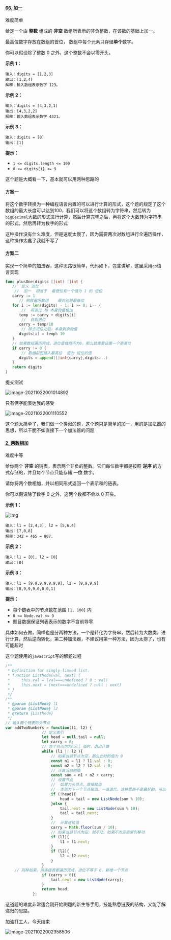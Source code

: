 #### [66. 加一](https://leetcode-cn.com/problems/plus-one/)

难度简单 

给定一个由 **整数** 组成的 **非空** 数组所表示的非负整数，在该数的基础上加一。

最高位数字存放在数组的首位， 数组中每个元素只存储**单个**数字。

你可以假设除了整数 0 之外，这个整数不会以零开头。

 

**示例 1：**

```
输入：digits = [1,2,3]
输出：[1,2,4]
解释：输入数组表示数字 123。
```

**示例 2：**

```
输入：digits = [4,3,2,1]
输出：[4,3,2,2]
解释：输入数组表示数字 4321。
```

**示例 3：**

```
输入：digits = [0]
输出：[1]
```

 

**提示：**

- `1 <= digits.length <= 100`
- `0 <= digits[i] <= 9`



这个题是大概看一下，基本就可以用两种思路的

#### 方案一

将这个数字转换为一种编程语言内置的可以进行计算的形式，这个题的规定了这个数组的最大长度可以达到100，我们可以将这个数组转为字符串，然后转为`bigDecimal`大数的形式进行计算，然后计算完毕之后，再将这个大数转为字符串的形式，然后再转为数字的形式

这种操作没有什么难度，但是速度太慢了，因为需要两次对数组进行全遍历操作，这种操作太蠢了我就不写了



#### 方案二

实现一个简单的加法器，这种思路很简单，代码如下，包含讲解，这里采用`go`语言实现

```go
func plusOne(digits []int) []int {
   //  定义 进位  
    //  加一  相当于  最低位有一个值为 1 的 进位
   carry := 1
      // 倒叙遍历数组    最右边是最低位
   for i := len(digits) - 1; i >= 0; i-- {
       //  将进位 和 本身的值相加  
      temp := carry + digits[i]
       //  获取进位
      carry = temp/10
       // 除去进位之后，本身剩余的值
      digits[i] = temp% 10
   }
   // 如果数组遍历完成，进位值依然不为0，那么就需要设置一个更高位
   if carry != 0 {
       // 数组前面插入最高位  值为 进位的值
      digits = append([]int{carry},digits...)
   }
   return digits
}
```

提交测试

![image-20211022001014892](https://typra-pictures.oss-cn-beijing.aliyuncs.com/imgs/image-20211022001014892.png)

只有俩字能表达我的感受

![image-20211022001110552](https://typra-pictures.oss-cn-beijing.aliyuncs.com/imgs/image-20211022001110552.png)



这个题太简单了，我们做一个类似的题，这个题只是简单的加一，用的是加法器的思想，所以干脆不如直接下一个加法器的问题

#### [2. 两数相加](https://leetcode-cn.com/problems/add-two-numbers/)

难度中等

给你两个 **非空** 的链表，表示两个非负的整数。它们每位数字都是按照 **逆序** 的方式存储的，并且每个节点只能存储 **一位** 数字。

请你将两个数相加，并以相同形式返回一个表示和的链表。

你可以假设除了数字 0 之外，这两个数都不会以 0 开头。

 

**示例 1：**

![img](https://assets.leetcode-cn.com/aliyun-lc-upload/uploads/2021/01/02/addtwonumber1.jpg)

```
输入：l1 = [2,4,3], l2 = [5,6,4]
输出：[7,0,8]
解释：342 + 465 = 807.
```

**示例 2：**

```
输入：l1 = [0], l2 = [0]
输出：[0]
```

**示例 3：**

```
输入：l1 = [9,9,9,9,9,9,9], l2 = [9,9,9,9]
输出：[8,9,9,9,0,0,0,1]
```

 

**提示：**

- 每个链表中的节点数在范围 `[1, 100]` 内
- `0 <= Node.val <= 9`
- 题目数据保证列表表示的数字不含前导零



具体如何去做，同样也是分两种方法，一个是转化为字符串，然后转为大数类，进行计算，然后逆向转化，第二种加法器，不建议用第一种方法，因为太捞了，也有可能超时

这个题使用的`javascript`写的解题过程

```javascript
/**
 * Definition for singly-linked list.
 * function ListNode(val, next) {
 *     this.val = (val===undefined ? 0 : val)
 *     this.next = (next===undefined ? null : next)
 * }
 */
/**
 * @param {ListNode} l1
 * @param {ListNode} l2
 * @return {ListNode}
 */
// 输入两个链表的头节点 
var addTwoNumbers = function(l1, l2) {
    			// 定义索引
                let head = null,tail = null;
                let carry = 0;
    			// 两个节点均为null 值时，退出计算
                while (l1 || l2 ){
                    // 如果当前节点为空，那么此时的值为 0 
                    const n1 = l1 ? l1.val : 0;
                    const n2 = l2 ? l2.val : 0;
                    // 计算当前的值
                    const sum = n1 + n2 + carry;
                    // 设置节点
                    //  如果为头节点，直接赋值
                    //  否则为下一个节点赋值，一直迭代，这种思路不是最好的，可以直接使用递归的仔细，为后面的节点赋值，知道头节点
                    if (!head){
                        head = tail = new ListNode(sum % 10);
                    }else {
                        tail.next = new ListNode(sum % 10);
                        tail = tail.next;
                    }
                    //  计算进位值
                    carry = Math.floor(sum / 10);
                    // 如果当前节点为空，就不动，如果不为空则索引移动
                    if (l1){
                        l1 = l1.next;
                    }
                    if (l2){
                        l2 = l2.next;
                    }
                }
    // 同样如果，两条链表都遍历完成，进位不等于 0，新增一个节点
                if (carry > 0){
                    tail.next = new ListNode(carry);
                }
                return head;
            };
```

这道题的难度非常适合刚开始刷题的新生练手用，技能熟悉链表的结构，又能了解递归的思路。

加油打工人，今天结束

![image-20211022002358506](https://typra-pictures.oss-cn-beijing.aliyuncs.com/imgs/image-20211022002358506.png)



